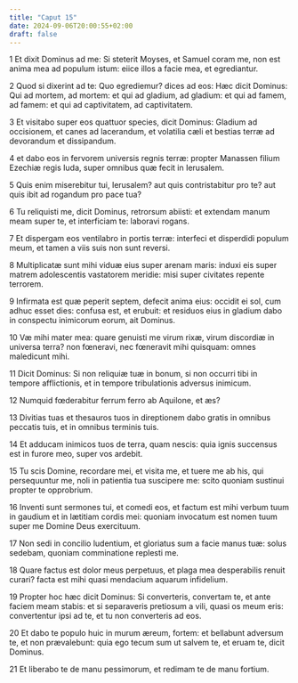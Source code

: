 ```yaml
---
title: "Caput 15"
date: 2024-09-06T20:00:55+02:00
draft: false
---
```



1 Et dixit Dominus ad me: Si steterit Moyses, et Samuel coram me, non est anima mea ad populum istum: eiice illos a facie mea, et egrediantur.

2 Quod si dixerint ad te: Quo egrediemur? dices ad eos: Hæc dicit Dominus: Qui ad mortem, ad mortem: et qui ad gladium, ad gladium: et qui ad famem, ad famem: et qui ad captivitatem, ad captivitatem.

3 Et visitabo super eos quattuor species, dicit Dominus: Gladium ad occisionem, et canes ad lacerandum, et volatilia cæli et bestias terræ ad devorandum et dissipandum.

4 et dabo eos in fervorem universis regnis terræ: propter Manassen filium Ezechiæ regis Iuda, super omnibus quæ fecit in Ierusalem.

5 Quis enim miserebitur tui, Ierusalem? aut quis contristabitur pro te? aut quis ibit ad rogandum pro pace tua?

6 Tu reliquisti me, dicit Dominus, retrorsum abiisti: et extendam manum meam super te, et interficiam te: laboravi rogans.

7 Et dispergam eos ventilabro in portis terræ: interfeci et disperdidi populum meum, et tamen a viis suis non sunt reversi.

8 Multiplicatæ sunt mihi viduæ eius super arenam maris: induxi eis super matrem adolescentis vastatorem meridie: misi super civitates repente terrorem.

9 Infirmata est quæ peperit septem, defecit anima eius: occidit ei sol, cum adhuc esset dies: confusa est, et erubuit: et residuos eius in gladium dabo in conspectu inimicorum eorum, ait Dominus.

10 Væ mihi mater mea: quare genuisti me virum rixæ, virum discordiæ in universa terra? non fœneravi, nec fœneravit mihi quisquam: omnes maledicunt mihi.

11 Dicit Dominus: Si non reliquiæ tuæ in bonum, si non occurri tibi in tempore afflictionis, et in tempore tribulationis adversus inimicum.

12 Numquid fœderabitur ferrum ferro ab Aquilone, et æs?

13 Divitias tuas et thesauros tuos in direptionem dabo gratis in omnibus peccatis tuis, et in omnibus terminis tuis.

14 Et adducam inimicos tuos de terra, quam nescis: quia ignis succensus est in furore meo, super vos ardebit.

15 Tu scis Domine, recordare mei, et visita me, et tuere me ab his, qui persequuntur me, noli in patientia tua suscipere me: scito quoniam sustinui propter te opprobrium.

16 Inventi sunt sermones tui, et comedi eos, et factum est mihi verbum tuum in gaudium et in lætitiam cordis mei: quoniam invocatum est nomen tuum super me Domine Deus exercituum.

17 Non sedi in concilio ludentium, et gloriatus sum a facie manus tuæ: solus sedebam, quoniam comminatione replesti me.

18 Quare factus est dolor meus perpetuus, et plaga mea desperabilis renuit curari? facta est mihi quasi mendacium aquarum infidelium.

19 Propter hoc hæc dicit Dominus: Si converteris, convertam te, et ante faciem meam stabis: et si separaveris pretiosum a vili, quasi os meum eris: convertentur ipsi ad te, et tu non converteris ad eos.

20 Et dabo te populo huic in murum æreum, fortem: et bellabunt adversum te, et non prævalebunt: quia ego tecum sum ut salvem te, et eruam te, dicit Dominus.

21 Et liberabo te de manu pessimorum, et redimam te de manu fortium.

